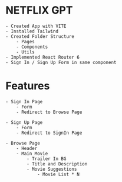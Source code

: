 # NETFLIX GPT

    - Created App with VITE
    - Installed Tailwind
    - Created Folder Structure
        - Pages
        - Components
        - Utils
    - Implemented React Router 6
    - Sign In / Sign Up Form in same component

# Features

    - Sign In Page
        - Form
        - Redirect to Browse Page

    - Sign Up Page
        - Form
        - Redirect to SignIn Page

    - Browse Page
        - Header
        - Main Movie
            - Trailer In BG
            - Title and Description
            - Movie Suggestions
                - Movie List * N
